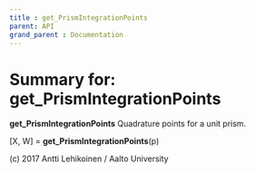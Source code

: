 ```yaml
---
title : get_PrismIntegrationPoints
parent: API
grand_parent : Documentation
---
```

# Summary for: **get_PrismIntegrationPoints**

**get_PrismIntegrationPoints** Quadrature points for a unit prism.

[X, W] = **get_PrismIntegrationPoints**(p)

(c) 2017 Antti Lehikoinen / Aalto University

